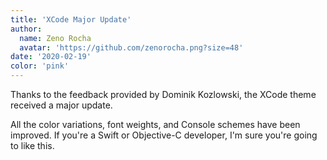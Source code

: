 ```yaml
---
title: 'XCode Major Update'
author:
  name: Zeno Rocha
  avatar: 'https://github.com/zenorocha.png?size=48'
date: '2020-02-19'
color: 'pink'
---
```


Thanks to the feedback provided by Dominik Kozlowski, the XCode theme received a major update.

All the color variations, font weights, and Console schemes have been improved. If you're a Swift or Objective-C developer, I'm sure you're going to like this.
